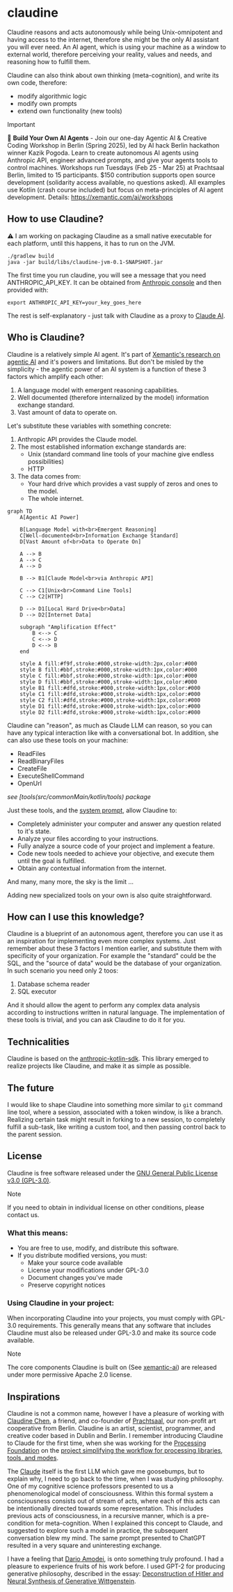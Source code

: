 # claudine

Claudine reasons and acts autonomously while being Unix-omnipotent and having access to the internet, therefore she might be the only AI assistant you will ever need. An AI agent, which is using your machine as a window to external world, therefore perceiving your reality, values and needs, and reasoning how to fulfill them.

Claudine can also think about own thinking (meta-cognition), and write its own code, therefore:

- modify algorithmic logic
- modify own prompts
- extend own functionality (new tools)

> [!IMPORTANT]
> 🤖 **Build Your Own AI Agents** - Join our one-day Agentic AI & Creative Coding Workshop in Berlin (Spring 2025), led by AI hack Berlin hackathon winner Kazik Pogoda. Learn to create autonomous AI agents using Anthropic API, engineer advanced prompts, and give your agents tools to control machines. Workshops run Tuesdays (Feb 25 - Mar 25) at Prachtsaal Berlin, limited to 15 participants. $150 contribution supports open source development (solidarity access available, no questions asked). All examples use Kotlin (crash course included) but focus on meta-principles of AI agent development. Details: <https://xemantic.com/ai/workshops>

## How to use Claudine?

:warning: I am working on packaging Claudine as a small native executable for each platform, until this happens, it has to run on the JVM.

```shell
./gradlew build
java -jar build/libs/claudine-jvm-0.1-SNAPSHOT.jar
```

The first time you run claudine, you will see a message that you need ANTHROPIC_API_KEY. It can be obtained
from [Anthropic console](https://console.anthropic.com/) and then provided with:

```shell
export ANTHROPIC_API_KEY=your_key_goes_here
```

The rest is self-explanatory - just talk with Claudine as a proxy to [Claude AI](https://claude.ai/).

## Who is Claudine?

Claudine is a relatively simple AI agent. It's part of [Xemantic's research on agentic AI](https://xemantic.com/ai/) and it's powers and limitations. But don't be misled by the simplicity - the agentic power of an AI system is a function of these 3 factors which amplify each other:

1. A language model with emergent reasoning capabilities.
2. Well documented (therefore internalized by the model) information exchange standard.
3. Vast amount of data to operate on.

Let's substitute these variables with something concrete:

1. Anthropic API provides the Claude model.
2. The most established information exchange standards are:
    - Unix (standard command line tools of your machine give endless possibilities)
    - HTTP
3. The data comes from:
    - Your hard drive which provides a vast supply of zeros and ones to the model.
    - The whole internet.

```mermaid
graph TD
    A[Agentic AI Power]
    
    B[Language Model with<br>Emergent Reasoning]
    C[Well-documented<br>Information Exchange Standard]
    D[Vast Amount of<br>Data to Operate On]
    
    A --> B
    A --> C
    A --> D
    
    B --> B1[Claude Model<br>via Anthropic API]
    
    C --> C1[Unix<br>Command Line Tools]
    C --> C2[HTTP]
    
    D --> D1[Local Hard Drive<br>Data]
    D --> D2[Internet Data]
    
    subgraph "Amplification Effect"
        B <--> C
        C <--> D
        D <--> B
    end
    
    style A fill:#f9f,stroke:#000,stroke-width:2px,color:#000
    style B fill:#bbf,stroke:#000,stroke-width:1px,color:#000
    style C fill:#bbf,stroke:#000,stroke-width:1px,color:#000
    style D fill:#bbf,stroke:#000,stroke-width:1px,color:#000
    style B1 fill:#dfd,stroke:#000,stroke-width:1px,color:#000
    style C1 fill:#dfd,stroke:#000,stroke-width:1px,color:#000
    style C2 fill:#dfd,stroke:#000,stroke-width:1px,color:#000
    style D1 fill:#dfd,stroke:#000,stroke-width:1px,color:#000
    style D2 fill:#dfd,stroke:#000,stroke-width:1px,color:#000
```

Claudine can "reason", as much as Claude LLM can reason, so you can have any typical interaction like with a conversational bot. In addition, she can also use these tools on your machine:

* ReadFiles
* ReadBinaryFiles
* CreateFile
* ExecuteShellCommand
* OpenUrl

_see [tools(src/commonMain/kotlin/tools) package_

Just these tools, and the [system prompt](src/commonMain/kotlin/Claudine.kt), allow Claudine to:

* Completely administer your computer and answer any question related to it's state.
* Analyze your files according to your instructions.
* Fully analyze a source code of your project and implement a feature.
* Code new tools needed to achieve your objective, and execute them until the goal is fulfilled.
* Obtain any contextual information from the internet.

And many, many more, the sky is the limit ...

Adding new specialized tools on your own is also quite straightforward.

## How can I use this knowledge?

Claudine is a blueprint of an autonomous agent, therefore you can use it as an inspiration for implementing even more complex systems. Just remember about these 3 factors I mention earlier, and substitute them with specificity of your organization. For example the "standard" could be the SQL, and the "source of data" would be the database of your organization. In such scenario you need only 2 toos:

1. Database schema reader
2. SQL executor

And it should allow the agent to perform any complex data analysis according to instructions written in natural language. The implementation of these tools is trivial, and you can ask Claudine to do it for you.

## Technicalities

Claudine is based on the [anthropic-kotlin-sdk](https://github.com/xemantic/anthropic-sdk-kotlin). This library emerged to realize projects like Claudine, and make it as simple as possible.

## The future

I would like to shape Claudine into something more similar to `git` command
line tool, where a session, associated with a token window, is like a branch.
Realizing certain task might result in forking to a new session, to completely
fulfill a sub-task, like writing a custom tool, and then passing control
back to the parent session.

## License

Claudine is free software released under the [GNU General Public License v3.0 (GPL-3.0)](https://www.gnu.org/licenses/gpl-3.0.en.html).

> [!NOTE]
> If you need to obtain in individual license on other conditions, please contact us.

### What this means:

- You are free to use, modify, and distribute this software.
- If you distribute modified versions, you must:
   - Make your source code available
   - License your modifications under GPL-3.0
   - Document changes you've made
   - Preserve copyright notices

### Using Claudine in your project:

When incorporating Claudine into your projects, you must comply with GPL-3.0 requirements. This generally means that any software that includes Claudine must also be released under GPL-3.0 and make its source code available.

> [!NOTE]
> The core components Claudine is built on (See [xemantic-ai](https://github.com/xemantic-ai)) are released under more permissive Apache 2.0 license.

## Inspirations

Claudine is not a common name, however I have a pleasure of working with
[Claudine Chen](https://mingness.github.io/), a friend, and co-founder of
[Prachtsaal](https://prachtsaal.berlin/), our non-profit art cooperative from Berlin.
Claudine is an artist, scientist, programmer, and creative coder based
in Dublin and Berlin. I remember introducing Claudine to Claude for the first time,
when she was working for the [Processing Foundation](https://processingfoundation.org/)
on  the
[project simplifying the workflow for processing libraries, tools, and modes](https://processingfoundation.org/grants/pr05-grantees).

The [Claude](https://claude.ai/) itself is the first LLM which gave me goosebumps,
but to explain why, I need to go back to the time, when I was studying philosophy.
One of my cognitive science professors presented to us a phenomenological model
of consciousness. Within this formal system a consciousness consists out of
stream of acts, where each of this acts can be intentionally directed towards some
representation. This includes previous acts of consciousness, in a recursive manner,
which is a pre-condition for meta-cognition. When I explained this concept to Claude,
and suggested to explore such a model in practice, the subsequent conversation blew my mind.
The same prompt presented to ChatGPT resulted in a very square and uninteresting exchange.

I have a feeling that [Dario Amodei](https://darioamodei.com/machines-of-loving-grace),
is onto something truly profound. I had a pleasure to experience fruits of his work
before. I used GPT-2 for producing generative philosophy, described in the essay:
[Deconstruction of Hitler and Neural Synthesis of Generative Wittgenstein](https://medium.com/@kazikpogoda/deconstruction-of-hitler-neural-synthesis-of-generative-wittgenstein-3682484a7669?source=friends_link&sk=369f1512ec89948e346ce0f814784118).
